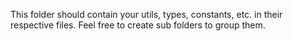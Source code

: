 This folder should contain your utils, types, constants, etc. in their respective files. Feel free to create sub folders to group them.
